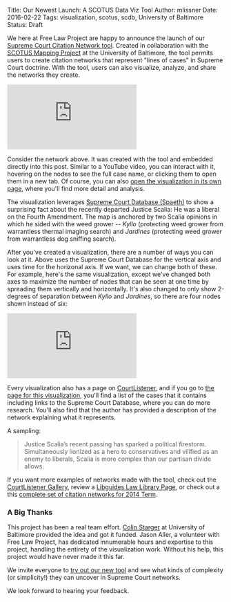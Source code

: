 Title: Our Newest Launch: A SCOTUS Data Viz Tool
Author: mlissner
Date: 2016-02-22
Tags: visualization, scotus, scdb, University of Baltimore
Status: Draft

We here at Free Law Project are happy to announce the launch of our [Supreme Court Citation Network tool][home]. Created in collaboration with the [SCOTUS Mapping Project][smp] at the University of Baltimore, the tool permits users to create citation networks that represent "lines of cases" in Supreme Court doctrine. With the tool, users can also visualize, analyze, and share the networks they create.

<div class="embed-responsive embed-responsive-4by3 scotus-map">
    <iframe class="embed-responsive-item" src="https://www.courtlistener.com/visualizations/scotus-mapper/484/embed/?type=genealogy&xaxis=time&dos=3" frameborder="0" allowfullscreen></iframe>
</div>


Consider the network above. It was created with the tool and embedded directly into this post. Similar to a YouTube video, you can interact with it, hovering on the nodes to see the full case name, or clicking them to open them in a new tab. Of course, you can also [open the visualization in its own page][viz], where you'll find more detail and analysis.

The visualization leverages [Supreme Court Database (Spaeth)](http://scdb.wustl.edu/about.php) to show a surprising fact about the recently departed Justice Scalia: He was a liberal on the Fourth Amendment. The map is anchored by two Scalia opinions in which he sided with the weed grower -- *Kyllo* (protecting weed grower from warrantless thermal imaging search) and *Jardines* (protecting weed grower from warrantless dog sniffing search).

After you've created a visualization, there are a number of ways you can look at it. Above uses the Supreme Court Database for the vertical axis and uses time for the horizonal axis. If we want, we can change both of these. For example, here's the same visualization, except we've changed both axes to maximize the number of nodes that can be seen at one time by spreading them vertically and horizontally. It's also changed to only show 2-degrees of separation between *Kyllo* and *Jardines*, so there are four nodes shown instead of six:

<div class="embed-responsive embed-responsive-4by3 scotus-map">
    <iframe class="embed-responsive-item" src="https://www.courtlistener.com/visualizations/scotus-mapper/484/embed/?type=dos&xaxis=cat&dos=2" frameborder="0" allowfullscreen></iframe>
</div>

Every visualization also has a page on [CourtListener][cl], and if you go to [the page for this visualization][viz], you'll find a list of the cases that it contains including links to the Supreme Court Database, where you can do more research. You'll also find that the author has provided a description of the network explaining what it represents.

A sampling:

> Justice Scalia’s recent passing has sparked a political firestorm. Simultaneously lionized as a hero to conservatives and vilified as an enemy to liberals, Scalia is more complex than our partisan divide allows.

If you want more examples of networks made with the tool, check out the [CourtListener Gallery][gal], review a [Libguides Law Library Page][libg], or check out a this [complete set of citation networks for 2014 Term][complete].


### A Big Thanks

This project has been a real team effort. [Colin Starger][starger] at University of Baltimore provided the idea and got it funded. Jason Aller, a volunteer with Free Law Project, has dedicated innumerable hours and expertise to this project, handling the entirety of the visualization work. Without his help, this project would have never made it this far.

We invite everyone to [try out our new tool][home] and see what kinds of complexity (or simplicity!) they can uncover in Supreme Court networks.

We look forward to hearing your feedback.

[cl]: https://www.courtlistener.com/
[smp]: http://law.ubalt.edu/faculty/scotus-mapping/index.cfm
[home]: https://www.courtlistener.com/visualizations/scotus-mapper/
[viz]: https://www.courtlistener.com/visualizations/scotus-mapper/484/kyllo-2001-to-jardines-2013/
[gal]: https://www.courtlistener.com/visualizations/gallery/
[libg]: http://law.ubalt.libguides.com/content.php?pid=627751&sid=5223608
[complete]: http://home.ubalt.edu/id86mp66/scotusmapper/Homepage_2014Term.html
[starger]: http://law.ubalt.edu/faculty/profiles/starger.cfm
